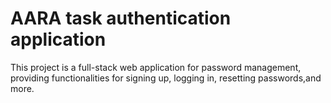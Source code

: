 # AARA task authentication application
This project is a full-stack web application for password management, providing functionalities for signing up, logging in, resetting passwords,and more.